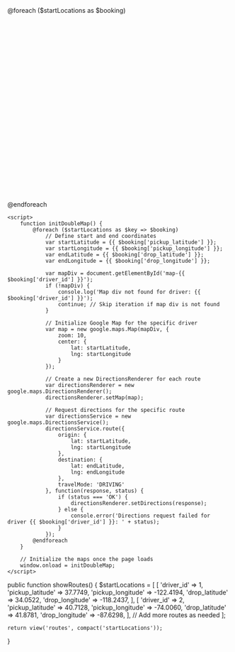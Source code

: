 <!DOCTYPE html>
<html lang="en">
<head>
    <meta charset="UTF-8">
    <meta name="viewport" content="width=device-width, initial-scale=1.0">
    <title>Multiple Routes</title>
    <script src="https://maps.googleapis.com/maps/api/js?key=YOUR_API_KEY"></script>
    <style>
        .map {
            width: 100%;
            height: 400px;
            margin-bottom: 20px;
        }
    </style>
</head>
<body>
    @foreach ($startLocations as $booking)
        <div id="map-{{ $booking['driver_id'] }}" class="map"></div>
    @endforeach

    <script>
        function initDoubleMap() {
            @foreach ($startLocations as $key => $booking)
                // Define start and end coordinates
                var startLatitude = {{ $booking['pickup_latitude'] }};
                var startLongitude = {{ $booking['pickup_longitude'] }};
                var endLatitude = {{ $booking['drop_latitude'] }};
                var endLongitude = {{ $booking['drop_longitude'] }};

                var mapDiv = document.getElementById('map-{{ $booking['driver_id'] }}');
                if (!mapDiv) {
                    console.log('Map div not found for driver: {{ $booking['driver_id'] }}');
                    continue; // Skip iteration if map div is not found
                }

                // Initialize Google Map for the specific driver
                var map = new google.maps.Map(mapDiv, {
                    zoom: 10,
                    center: {
                        lat: startLatitude,
                        lng: startLongitude
                    }
                });

                // Create a new DirectionsRenderer for each route
                var directionsRenderer = new google.maps.DirectionsRenderer();
                directionsRenderer.setMap(map);

                // Request directions for the specific route
                var directionsService = new google.maps.DirectionsService();
                directionsService.route({
                    origin: {
                        lat: startLatitude,
                        lng: startLongitude
                    },
                    destination: {
                        lat: endLatitude,
                        lng: endLongitude
                    },
                    travelMode: 'DRIVING'
                }, function(response, status) {
                    if (status === 'OK') {
                        directionsRenderer.setDirections(response);
                    } else {
                        console.error('Directions request failed for driver {{ $booking['driver_id'] }}: ' + status);
                    }
                });
            @endforeach
        }

        // Initialize the maps once the page loads
        window.onload = initDoubleMap;
    </script>
</body>
</html>





public function showRoutes()
{
    $startLocations = [
        [
            'driver_id' => 1,
            'pickup_latitude' => 37.7749,
            'pickup_longitude' => -122.4194,
            'drop_latitude' => 34.0522,
            'drop_longitude' => -118.2437,
        ],
        [
            'driver_id' => 2,
            'pickup_latitude' => 40.7128,
            'pickup_longitude' => -74.0060,
            'drop_latitude' => 41.8781,
            'drop_longitude' => -87.6298,
        ],
        // Add more routes as needed
    ];

    return view('routes', compact('startLocations'));
}